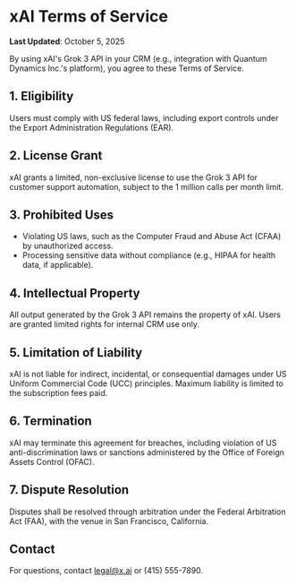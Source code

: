 # xAI Terms of Service

**Last Updated**: October 5, 2025  

By using xAI's Grok 3 API in your CRM (e.g., integration with Quantum Dynamics Inc.'s platform), you agree to these Terms of Service.

## 1. Eligibility
Users must comply with US federal laws, including export controls under the Export Administration Regulations (EAR).

## 2. License Grant
xAI grants a limited, non-exclusive license to use the Grok 3 API for customer support automation, subject to the 1 million calls per month limit.

## 3. Prohibited Uses
- Violating US laws, such as the Computer Fraud and Abuse Act (CFAA) by unauthorized access.
- Processing sensitive data without compliance (e.g., HIPAA for health data, if applicable).

## 4. Intellectual Property
All output generated by the Grok 3 API remains the property of xAI. Users are granted limited rights for internal CRM use only.

## 5. Limitation of Liability
xAI is not liable for indirect, incidental, or consequential damages under US Uniform Commercial Code (UCC) principles. Maximum liability is limited to the subscription fees paid.

## 6. Termination
xAI may terminate this agreement for breaches, including violation of US anti-discrimination laws or sanctions administered by the Office of Foreign Assets Control (OFAC).

## 7. Dispute Resolution
Disputes shall be resolved through arbitration under the Federal Arbitration Act (FAA), with the venue in San Francisco, California.

## Contact
For questions, contact legal@x.ai or (415) 555-7890.